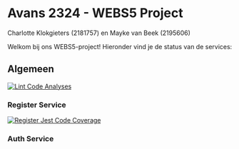 # Avans 2324 - WEBS5 Project
Charlotte Klokgieters (2181757) en Mayke van Beek (2195606)

Welkom bij ons WEBS5-project! Hieronder vind je de status van de services:

## Algemeen 
[![Lint Code Analyses](https://github.com/Maykevb/devops-charlotteklokgieters-maykevanbeek/actions/workflows/lint-code-analyses.yml/badge.svg)](https://github.com/Maykevb/devops-charlotteklokgieters-maykevanbeek/actions/workflows/lint-code-analyses.yml)

### Register Service 
[![Register Jest Code Coverage](https://github.com/Maykevb/devops-charlotteklokgieters-maykevanbeek/actions/workflows/register-jest-coverage.yml/badge.svg)](https://github.com/Maykevb/devops-charlotteklokgieters-maykevanbeek/actions/workflows/register-jest-coverage.yml)

### Auth Service

